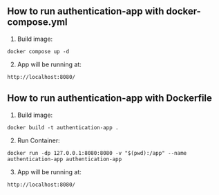 ## How to run authentication-app with docker-compose.yml
1. Build image:
```
docker compose up -d
```
2. App will be running at:
```
http://localhost:8080/
```

## How to run authentication-app with Dockerfile
1. Build image:
```
docker build -t authentication-app .
```
2. Run Container:
```
docker run -dp 127.0.0.1:8080:8080 -v "$(pwd):/app" --name authentication-app authentication-app
```
3. App will be running at:
```
http://localhost:8080/
```